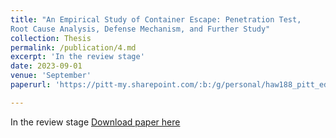 ```yaml
---
title: "An Empirical Study of Container Escape: Penetration Test,
Root Cause Analysis, Defense Mechanism, and Further Study"
collection: Thesis
permalink: /publication/4.md
excerpt: 'In the review stage'
date: 2023-09-01
venue: 'September'
paperurl: 'https://pitt-my.sharepoint.com/:b:/g/personal/haw188_pitt_edu/EVg8-UCVlFxMmpVrMz1_pNgB197YAco2vfKD4th9kaNlpw?e=eokPa6'

---
```

In the review stage
[Download paper here](https://pitt-my.sharepoint.com/:b:/g/personal/haw188_pitt_edu/EVg8-UCVlFxMmpVrMz1_pNgB197YAco2vfKD4th9kaNlpw?e=eokPa6)

